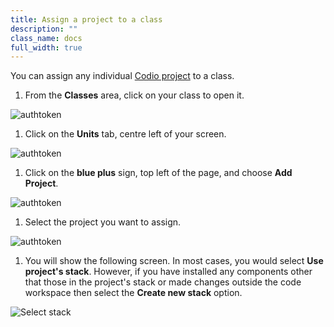 ```yaml
---
title: Assign a project to a class
description: ""
class_name: docs
full_width: true
---
```



You can assign any individual [Codio project](/docs/project/creating) to a class. 

1. From the **Classes** area, click on your class to open it. 
<img alt="authtoken" src="/img/docs/manage_classes/year_10_class.png" class="simple"/>

1. Click on the **Units** tab, centre left of your screen.
<img alt="authtoken" src="/img/docs/manage_classes/units_tab.png" class="simple"/>

1. Click on the **blue plus** sign, top left of the page, and choose **Add Project**.
<img alt="authtoken" src="/img/docs/manage_classes/blue_plus.png" class="simple"/>

1. Select the project you want to assign.
<img alt="authtoken" src="/img/docs/manage_classes/assign_project_to_class/select_project.png" class="simple"/>

1. You will show the following screen. In most cases, you would select **Use project's stack**. However, if you have installed any components other that those in the project's stack or made changes outside the code workspace then select the **Create new stack** option.
<img alt="Select stack" src="/img/docs/manage_classes/assign_project_to_class/selectstack.png" class="simple"/>